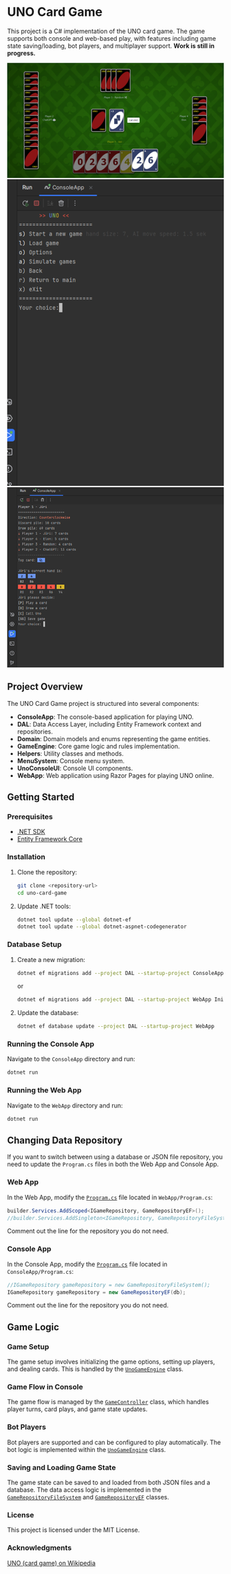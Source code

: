 # UNO Card Game

This project is a C# implementation of the UNO card game. The game supports both console and web-based play, with features including game state saving/loading, bot players, and multiplayer support. 
**Work is still in progress.**

![Web gameplay](gameplay.png)  
![Console menu](consoleMenu.png)  
![Console gameplay](consoleGameplay.png)

## Project Overview

The UNO Card Game project is structured into several components:

- **ConsoleApp**: The console-based application for playing UNO.
- **DAL**: Data Access Layer, including Entity Framework context and repositories.
- **Domain**: Domain models and enums representing the game entities.
- **GameEngine**: Core game logic and rules implementation.
- **Helpers**: Utility classes and methods.
- **MenuSystem**: Console menu system.
- **UnoConsoleUI**: Console UI components.
- **WebApp**: Web application using Razor Pages for playing UNO online.

## Getting Started

### Prerequisites

- [.NET SDK](https://dotnet.microsoft.com/download)
- [Entity Framework Core](https://docs.microsoft.com/en-us/ef/core/)

### Installation

1. Clone the repository:
    ```bash
    git clone <repository-url>
    cd uno-card-game
    ```

2. Update .NET tools:
    ```bash
    dotnet tool update --global dotnet-ef
    dotnet tool update --global dotnet-aspnet-codegenerator
    ```

### Database Setup

1. Create a new migration:
    ```bash
    dotnet ef migrations add --project DAL --startup-project ConsoleApp InitialCreate
    ```
    or
    ```bash
    dotnet ef migrations add --project DAL --startup-project WebApp InitialCreate
    ```

2. Update the database:
    ```bash
    dotnet ef database update --project DAL --startup-project WebApp
    ```

### Running the Console App

Navigate to the `ConsoleApp` directory and run:
```bash
dotnet run
```

### Running the Web App

Navigate to the `WebApp` directory and run:
```bash
dotnet run
```

## Changing Data Repository

If you want to switch between using a database or JSON file repository, you need to update the `Program.cs` files in both the Web App and Console App.

### Web App

In the Web App, modify the [`Program.cs`](./WebApp/Program.cs) file located in `WebApp/Program.cs`:

```csharp
builder.Services.AddScoped<IGameRepository, GameRepositoryEF>();
//builder.Services.AddSingleton<IGameRepository, GameRepositoryFileSystem>();
```

Comment out the line for the repository you do not need.

### Console App

In the Console App, modify the [`Program.cs`](./ConsoleApp/Program.cs) file located in `ConsoleApp/Program.cs`:

```csharp
//IGameRepository gameRepository = new GameRepositoryFileSystem();
IGameRepository gameRepository = new GameRepositoryEF(db);
```

Comment out the line for the repository you do not need.

## Game Logic

### Game Setup
The game setup involves initializing the game options, setting up players, and dealing cards. This is handled by the [`UnoGameEngine`](./GameEngine/UnoGameEngine.cs) class.

### Game Flow in Console
The game flow is managed by the [`GameController`](./UnoConsoleUI/GameController.cs) class, which handles player turns, card plays, and game state updates.

### Bot Players
Bot players are supported and can be configured to play automatically. The bot logic is implemented within the [`UnoGameEngine`](./GameEngine/UnoGameEngine.cs) class.

### Saving and Loading Game State
The game state can be saved to and loaded from both JSON files and a database. The data access logic is implemented in the [`GameRepositoryFileSystem`](./DAL/GameRepositoryFileSystem.cs) and [`GameRepositoryEF`](./DAL/GameRepositoryEF.cs) classes.

### License
This project is licensed under the MIT License.

### Acknowledgments
[UNO (card game) on Wikipedia](https://en.wikipedia.org/wiki/Uno_(card_game))
